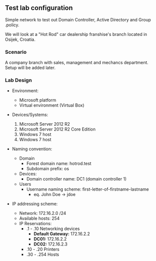 ## Test lab configuration

Simple network to test out Domain Controller, Active Directory and Group .policy.

We will look at a "Hot Rod" car dealership franshise's branch located in Osijek, Croatia. 

### Scenario
A company branch with sales, management and mechancs department. Setup will be added later.

### Lab Design
- Environment: 
  - Microsoft platform 
  - Virtual environment (Virtual Box)

- Devices/Systems:
  1. Microsoft Server 2012 R2
  2. Microsoft Server 2012 R2 Core Edition
  3. Windows 7 host
  4. Windows 7 host

- Naming convention:
  - Domain
    - Forest domain name: hotrod.test
    - Subdomain prefix: os
  - Devices:
    - Domain controller name: DC1 (domain controller 1)
  - Users
    - Username naming scheme: first-letter-of-firstname-lastname
      - eq. John Doe -> jdoe 
- IP addressing scheme:
  - Network: 172.16.2.0 /24
  - Available hosts: 254
  - IP Reservations:
    - .1 - .10 Networking devices
      - **Default Gateway:** 172.16.2.2
      - **DC01:** 172.16.2.2
      - **DC02:** 172.16.2.3
    - .10 - .20 Printers
    - .30 - .254 Hosts





